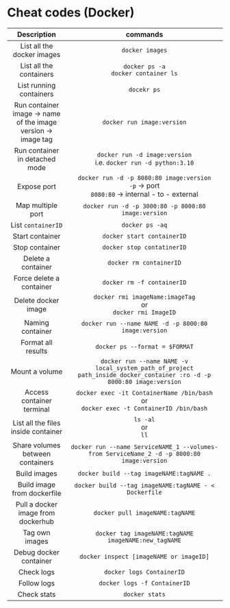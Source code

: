 # Cheat codes (Docker)


| Description                                       |                       commands                        |
|:-------------------------------------------------:|:-----------------------------------------------------:|
|List all the docker images                                |      `docker images`                                  |
|List all the containers |      `docker ps -a`<br>`docker container ls`|
|List running containers | `docekr ps`
|Run container<br>image -> name of the image<br>version -> image tag | `docker run image:version`|
|Run container in detached mode | `docker run -d image:version`<br>i.e. `docker run -d python:3.10`|
|Expose port| `docker run -d -p 8080:80 image:version`<br>`-p` -> port <br> `8080:80` -> internal - to - external|
|Map multiple port | `docker run -d -p 3000:80 -p 8000:80 image:version`|
|List `containerID`| `docker ps -aq`|
|Start container | `docker start containerID`|
|Stop container | `docker stop contatinerID`|
|Delete a container | `docker rm containerID`|
|Force delete a container | `docker rm -f containerID`|
|Delete docker image | `docker rmi imageName:imageTag`<br> or <br> `docker rmi ImageID`|
|Naming container | `docker run --name NAME -d -p 8000:80 image:version`|
|Format all results| `docker ps --format = $FORMAT`|
|Mount a volume| `docker run --name NAME -v local_system_path_of_project path_inside_docker_container :ro -d -p 8000:80 image:version`|
|Access container terminal | `docker exec -it ContainerName /bin/bash` <br> or <br> `docker exec -t ContainerID /bin/bash`|
|List all the files inside container | `ls -al`<br> or <br> `ll`|
|Share volumes between containers | `docker run --name ServiceNAME_1 --volumes-from ServiceName_2 -d -p 8000:80 image:version`|
|Build images | `docker build --tag imageNAME:tagNAME .`|
|Build image from dockerfile | `docker build --tag imageNAME:tagNAME - < Dockerfile`|
|Pull a docker image from dockerhub| `docker pull imageNAME:tagNAME`|
|Tag own images| `docker tag imageNAME:tagNAME imageNAME:new_tagNAME`|
|Debug docker container| `docker inspect [imageNAME or imageID]`|
|Check logs| `docker logs ContainerID`|
|Follow logs| `docker logs -f ContainerID`|
|Check stats| `docker stats`|

